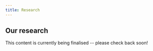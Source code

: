 ```yaml
---
title: Research
---
```


## Our research

This content is currently being finalised -- please check back soon!
